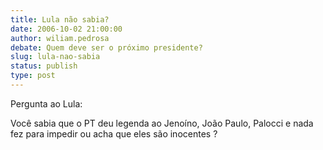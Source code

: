 ```yaml
---
title: Lula não sabia?
date: 2006-10-02 21:00:00
author: wiliam.pedrosa
debate: Quem deve ser o próximo presidente?
slug: lula-nao-sabia
status: publish 
type: post
---
```


Pergunta ao Lula:


Você sabia que o PT deu legenda ao Jenoíno, João Paulo, Palocci e nada fez para impedir ou acha que eles são inocentes ?


 


